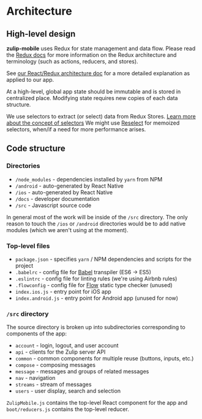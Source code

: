 # Architecture

## High-level design

**zulip-mobile** uses Redux for state management and data flow. Please
read the [Redux docs](http://redux.js.org) for more information on the Redux
architecture and terminology (such as actions, reducers, and stores).

See [our React/Redux architecture doc](architecture/react.md) for a more
detailed explanation as applied to our app.

At a high-level, global app state should be immutable and is stored in
centralized place. Modifying state requires new copies of each data structure.

We use selectors to extract (or select) data from Redux Stores. [Learn more
about the concept of selectors](http://redux.js.org/docs/recipes/ComputingDerivedData.html)
We might use [Reselect](https://github.com/reactjs/reselect) for memoized
selectors, when/if a need for more performance arises.

## Code structure

### Directories

* `/node_modules` - dependencies installed by `yarn` from NPM
* `/android` - auto-generated by React Native
* `/ios` - auto-generated by React Native
* `/docs` - developer documentation
* `/src` - Javascript source code

In general most of the work will be inside of the `/src` directory. The only
reason to touch the `/ios` or `/android` directories would be to add native
modules (which we aren't using at the moment).

### Top-level files
* `package.json` - specifies `yarn` / NPM dependencies and scripts for the project
* `.babelrc` - config file for [Babel](https://babeljs.io/) transpiler (ES6
  -> ES5)
* `.eslintrc` - config file for linting rules (we're using Airbnb rules)
* `.flowconfig` - config file for [Flow](https://flowtype.org/) static type
checker (unused)
* `index.ios.js` - entry point for iOS app
* `index.android.js` - entry point for Android app (unused for now)

### `/src` directory

The source directory is broken up into subdirectories corresponding to
components of the app:
* `account` - login, logout, and user account
* `api` - clients for the Zulip server API
* `common` - common components for multiple reuse (buttons, inputs, etc.)
* `compose` - composing messages
* `message` - messages and groups of related messages
* `nav` - navigation
* `streams` - stream of messages
* `users` - user display, search and selection


`ZulipMobile.js` contains the top-level React component for the app and
`boot/reducers.js` contains the top-level reducer.
